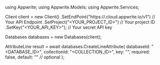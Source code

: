 using Appwrite;
using Appwrite.Models;
using Appwrite.Services;

Client client = new Client()
    .SetEndPoint("https://<REGION>.cloud.appwrite.io/v1") // Your API Endpoint
    .SetProject("<YOUR_PROJECT_ID>") // Your project ID
    .SetKey("<YOUR_API_KEY>"); // Your secret API key

Databases databases = new Databases(client);

AttributeLine result = await databases.CreateLineAttribute(
    databaseId: "<DATABASE_ID>",
    collectionId: "<COLLECTION_ID>",
    key: "",
    required: false,
    default: "" // optional
);